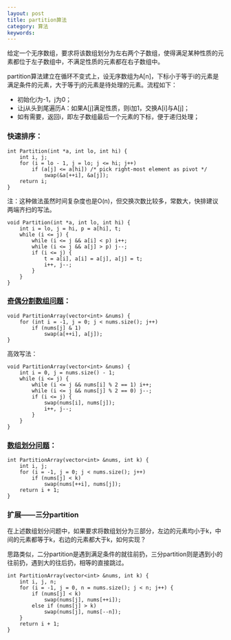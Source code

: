 ```yaml
---
layout: post
title: partition算法
category: 算法
keywords:
---
```


给定一个无序数组，要求将该数组划分为左右两个子数组，使得满足某种性质的元素都位于左子数组中，不满足性质的元素都在右子数组中。

partition算法建立在循环不变式上，设无序数组为A[n]，下标小于等于i的元素是满足条件的元素，大于等于j的元素是待处理的元素。流程如下：

- 初始化i为-1，j为0；
- 让j从头到尾遍历A：如果A[j]满足性质，则i加1，交换A[i]与A[j]；
- 如有需要，返回i，即左子数组最后一个元素的下标，便于递归处理；

### 快速排序：

```
int Partition(int *a, int lo, int hi) {
    int i, j;
    for (i = lo - 1, j = lo; j <= hi; j++)
        if (a[j] <= a[hi]) /* pick right-most element as pivot */
            swap(&a[++i], &a[j]);
    return i;
}
```

注：这种做法虽然时间复杂度也是O(n)，但交换次数比较多，常数大，快排建议两端齐扫的写法。

```
void Partition(int *a, int lo, int hi) {
    int i = lo, j = hi, p = a[hi], t;
    while (i <= j) {
        while (i <= j && a[i] < p) i++;
        while (i <= j && a[j] > p) j--;
        if (i <= j) {
            t = a[i], a[i] = a[j], a[j] = t;
            i++, j--;
        }
    }
}
```

### [奇偶分割数组问题](http://www.lintcode.com/zh-cn/problem/partition-array-by-odd-and-even/)：

```
void PartitionArray(vector<int> &nums) {
    for (int i = -1, j = 0; j < nums.size(); j++)
        if (nums[j] & 1)
            swap(a[++i], a[j]);
}
```

高效写法：

```
void PartitionArray(vector<int> &nums) {
    int i = 0, j = nums.size() - 1;
    while (i <= j) {
        while (i <= j && nums[i] % 2 == 1) i++;
        while (i <= j && nums[j] % 2 == 0) j--;
        if (i <= j) {
            swap(nums[i], nums[j]);
            i++, j--;
        }
    }
}
```

### [数组划分问题](http://www.lintcode.com/zh-cn/problem/partition-array/)：

```
int PartitionArray(vector<int> &nums, int k) {
    int i, j;
    for (i = -1, j = 0; j < nums.size(); j++)
        if (nums[j] < k)
            swap(nums[++i], nums[j]);
    return i + 1;
}
```

### 扩展——三分partition

在上述数组划分问题中，如果要求将数组划分为三部分，左边的元素均小于k，中间的元素都等于k，右边的元素都大于k，如何实现？

思路类似，二分partition是遇到满足条件的就往前扔，三分partition则是遇到小的往前扔，遇到大的往后扔，相等的直接跳过。

```
int PartitionArray(vector<int> &nums, int k) {
    int i, j, n;
    for (i = -1, j = 0, n = nums.size(); j < n; j++) {
        if (nums[j] < k)
            swap(nums[j], nums[++i]);
        else if (nums[j] > k)
            swap(nums[j], nums[--n]);
    }
    return i + 1;
}
```

